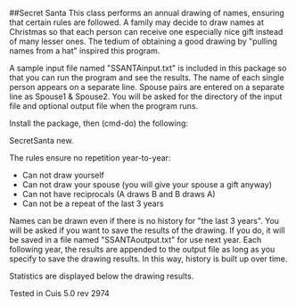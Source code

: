 ##Secret Santa
This class performs an annual drawing of names, ensuring that certain rules are followed.
A family may decide to draw names at Christmas so that each person can receive one especially nice gift instead of many lesser ones. The tedium of obtaining a good drawing by "pulling names from a hat" inspired this program.

A sample input file named "SSANTAinput.txt" is included in this package so that you can run the program and see the results. The name of each single person appears on a separate line. Spouse pairs are entered on a separate line as Spouse1 & Spouse2. You will be asked for the directory of the input file and optional output file when the program runs.

Install the package, then (cmd-do) the following:

SecretSanta new.

The rules ensure no repetition year-to-year:

- Can not draw yourself
- Can not draw your spouse (you will give your spouse a gift anyway)
- Can not have reciprocals (A draws B and B draws A)
- Can not be a repeat of the last 3 years

Names can be drawn even if there is no history for "the last 3 years". You will be asked if you want to save the results of the drawing. If you do, it will be saved in a file named "SSANTAoutput.txt" for use next year. Each following year, the results are appended to the output file as long as you specify to save the drawing results. In this way, history is built up over time.

Statistics are displayed below the drawing results. 

Tested in Cuis 5.0  rev 2974
